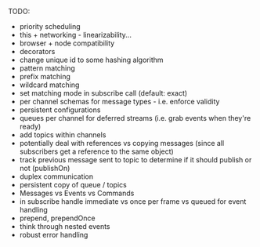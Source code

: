 TODO:
- priority scheduling
- this + networking - linearizability...
- browser + node compatibility
- decorators
- change unique id to some hashing algorithm
- pattern matching
- prefix matching
- wildcard matching
- set matching mode in subscribe call (default: exact)
- per channel schemas for message types - i.e. enforce validity
- persistent configurations
- queues per channel for deferred streams (i.e. grab events when they're ready)
- add topics within channels
- potentially deal with references vs copying messages (since all subscribers get a reference to the same object)
- track previous message sent to topic to determine if it should publish or not (publishOn)
- duplex communication
- persistent copy of queue / topics
- Messages vs Events vs Commands
- in subscribe handle immediate vs once per frame vs queued for event handling
- prepend, prependOnce
- think through nested events
- robust error handling
